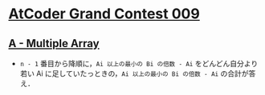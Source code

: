 # [AtCoder Grand Contest 009](https://atcoder.jp/contests/agc009/tasks)

## [A - Multiple Array](https://atcoder.jp/contests/agc009/tasks/agc009_a)
- `n - 1` 番目から降順に，`Ai 以上の最小の Bi の倍数 - Ai` をどんどん自分より若い Ai に足していたっときの，`Ai 以上の最小の Bi の倍数 - Ai` の合計が答え．
